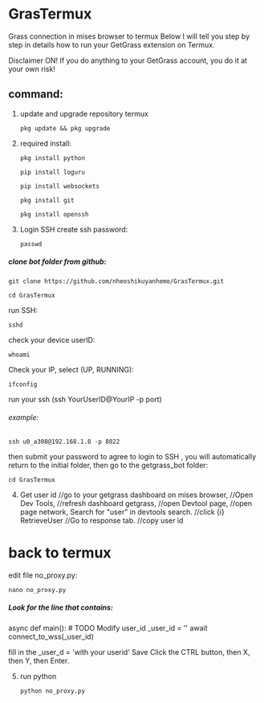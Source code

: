 # GrasTermux
Grass connection in mises browser to termux 
Below I will tell you step by step in details how to run your GetGrass extension on Termux.

Disclaimer ON!
If you do anything to your GetGrass account, you do it at your own risk! 

## command:

1. update and upgrade repository termux

       pkg update && pkg upgrade 

2. required install:

       pkg install python
   
       pip install loguru
   
       pip install websockets
   
       pkg install git
   
       pkg install openssh

4. Login SSH
create ssh password:

       passwd

##### clone bot folder from github: 

    git clone https://github.com/nheoshikuyanhemo/GrasTermux.git

    cd GrasTermux

run SSH:

    sshd

check your device userID:

    whoami

Check your IP, select (UP, RUNNING):

    ifconfig

run your ssh
(ssh YourUserID@YourIP -p port)
###### example: 

    ssh u0_a308@192.168.1.8 -p 8022

then submit your password to agree to login to SSH , you will automatically return to the initial folder, then go to the getgrass_bot folder:

    cd GrasTermux

4. Get user id 
//go to your getgrass dashboard on mises browser,
//Open Dev Tools,
//refresh dashboard getgrass,
//open Devtool page,
//open page network, Search for "user" in devtools search.
//click {i} RetrieveUser
//Go to response tab.
//copy user id

# back to termux 
edit file no_proxy.py:

    nano no_proxy.py

##### Look for the line that contains:

async def main():
    # TODO Modify user_id
    _user_id = ''
    await connect_to_wss(_user_id)
    

fill in the _user_d = 'with your userid'
Save 
Click the CTRL button, then X, then Y, then Enter. 

5. run python

       python no_proxy.py
